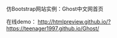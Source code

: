 仿Bootstrap网站实例：Ghost中文网首页

在线demo：
 http://htmlpreview.github.io/?https://teenager1997.github.io/Ghost/
